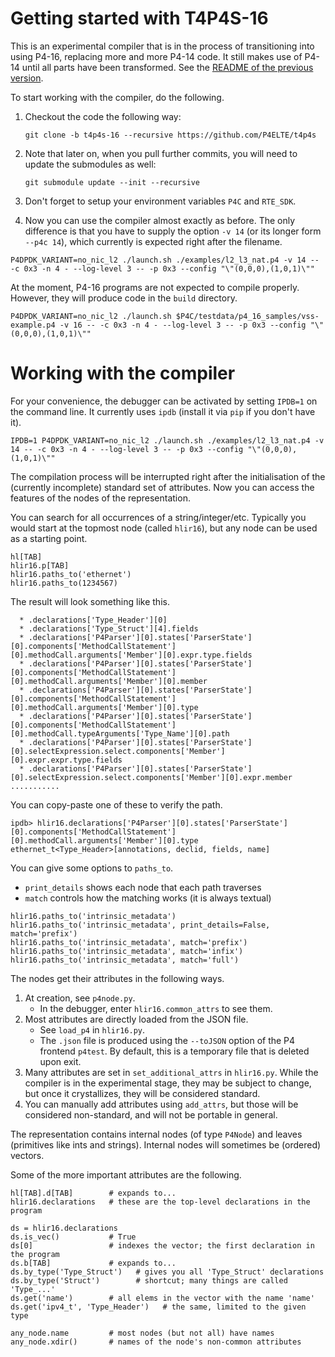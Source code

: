
# Getting started with T4P4S-16

This is an experimental compiler that is
in the process of transitioning into using P4-16,
replacing more and more P4-14 code.
It still makes use of P4-14 until all parts have been transformed.
See the [README of the previous version](README14.md).

To start working with the compiler, do the following.

1. Checkout the code the following way:

    ~~~
    git clone -b t4p4s-16 --recursive https://github.com/P4ELTE/t4p4s
    ~~~

1. Note that later on, when you pull further commits,
   you will need to update the submodules as well:

    ~~~
    git submodule update --init --recursive
    ~~~

1. Don't forget to setup your environment variables `P4C` and `RTE_SDK`.
1. Now you can use the compiler almost exactly as before.
   The only difference is that you have to supply the option `-v 14` (or its longer form `--p4c 14`),
   which currently is expected right after the filename.

~~~
P4DPDK_VARIANT=no_nic_l2 ./launch.sh ./examples/l2_l3_nat.p4 -v 14 -- -c 0x3 -n 4 - --log-level 3 -- -p 0x3 --config "\"(0,0,0),(1,0,1)\""
~~~

At the moment, P4-16 programs are not expected to compile properly.
However, they will produce code in the `build` directory.

~~~
P4DPDK_VARIANT=no_nic_l2 ./launch.sh $P4C/testdata/p4_16_samples/vss-example.p4 -v 16 -- -c 0x3 -n 4 - --log-level 3 -- -p 0x3 --config "\"(0,0,0),(1,0,1)\""
~~~


# Working with the compiler

For your convenience, the debugger can be activated by setting `IPDB=1` on the command line.
It currently uses `ipdb` (install it via `pip` if you don't have it).

~~~
IPDB=1 P4DPDK_VARIANT=no_nic_l2 ./launch.sh ./examples/l2_l3_nat.p4 -v 14 -- -c 0x3 -n 4 - --log-level 3 -- -p 0x3 --config "\"(0,0,0),(1,0,1)\""
~~~

The compilation process will be interrupted right after
the initialisation of the (currently incomplete) standard set of attributes.
Now you can access the features of the nodes of the representation.

You can search for all occurrences of a string/integer/etc.
Typically you would start at the topmost node (called `hlir16`),
but any node can be used as a starting point.

~~~
hl[TAB]
hlir16.p[TAB]
hlir16.paths_to('ethernet')
hlir16.paths_to(1234567)
~~~

The result will look something like this.

~~~
  * .declarations['Type_Header'][0]
  * .declarations['Type_Struct'][4].fields
  * .declarations['P4Parser'][0].states['ParserState'][0].components['MethodCallStatement'][0].methodCall.arguments['Member'][0].expr.type.fields
  * .declarations['P4Parser'][0].states['ParserState'][0].components['MethodCallStatement'][0].methodCall.arguments['Member'][0].member
  * .declarations['P4Parser'][0].states['ParserState'][0].components['MethodCallStatement'][0].methodCall.arguments['Member'][0].type
  * .declarations['P4Parser'][0].states['ParserState'][0].components['MethodCallStatement'][0].methodCall.typeArguments['Type_Name'][0].path
  * .declarations['P4Parser'][0].states['ParserState'][0].selectExpression.select.components['Member'][0].expr.expr.type.fields
  * .declarations['P4Parser'][0].states['ParserState'][0].selectExpression.select.components['Member'][0].expr.member
...........
~~~

You can copy-paste one of these to verify the path.

~~~
ipdb> hlir16.declarations['P4Parser'][0].states['ParserState'][0].components['MethodCallStatement'][0].methodCall.arguments['Member'][0].type
ethernet_t<Type_Header>[annotations, declid, fields, name]
~~~

You can give some options to `paths_to`.

- `print_details` shows each node that each path traverses
- `match` controls how the matching works (it is always textual)

~~~
hlir16.paths_to('intrinsic_metadata')
hlir16.paths_to('intrinsic_metadata', print_details=False, match='prefix')
hlir16.paths_to('intrinsic_metadata', match='prefix')
hlir16.paths_to('intrinsic_metadata', match='infix')
hlir16.paths_to('intrinsic_metadata', match='full')
~~~

The nodes get their attributes in the following ways.

1. At creation, see `p4node.py`.
	- In the debugger, enter `hlir16.common_attrs` to see them.
1. Most attributes are directly loaded from the JSON file.
	- See `load_p4` in `hlir16.py`.
	- The `.json` file is produced using the `--toJSON` option of the P4 frontend `p4test`.
	  By default, this is a temporary file that is deleted upon exit.
1. Many attributes are set in `set_additional_attrs` in `hlir16.py`.
   While the compiler is in the experimental stage,
   they may be subject to change, but once it crystallizes,
   they will be considered standard.
1. You can manually add attributes using `add_attrs`, but those will be considered non-standard,
   and will not be portable in general.

The representation contains internal nodes (of type `P4Node`)
and leaves (primitives like ints and strings).
Internal nodes will sometimes be (ordered) vectors.

Some of the more important attributes are the following.

~~~
hl[TAB].d[TAB]        # expands to...
hlir16.declarations   # these are the top-level declarations in the program

ds = hlir16.declarations
ds.is_vec()           # True
ds[0]                 # indexes the vector; the first declaration in the program
ds.b[TAB]             # expands to...
ds.by_type('Type_Struct')   # gives you all 'Type_Struct' declarations
ds.by_type('Struct')        # shortcut; many things are called 'Type_...'
ds.get('name')        # all elems in the vector with the name 'name'
ds.get('ipv4_t', 'Type_Header')   # the same, limited to the given type

any_node.name         # most nodes (but not all) have names
any_node.xdir()       # names of the node's non-common attributes
~~~
